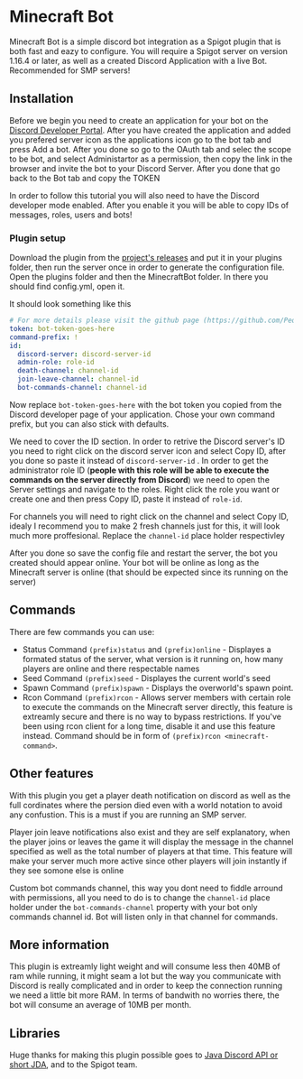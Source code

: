 # Minecraft Bot
Minecraft Bot is a simple discord bot integration as a Spigot plugin that is both fast and eazy to configure. You will require a Spigot server on version 1.16.4 or later, as well as a created Discord Application with a live Bot. Recommended for SMP servers!

## Installation
Before we begin you need to create an application for your bot on the [Discord Developer Portal](https://discord.com/developers/applications/). After you have created the application and added you prefered server icon as the applications icon go to the bot tab and press Add a bot. After you done so go to the OAuth tab and selec the scope to be bot, and select Administartor as a permission, then copy the link in the browser and invite the bot to your Discord Server. After you done that go back to the Bot tab and copy the TOKEN

In order to follow this tutorial you will also need to have the Discord developer mode enabled. After you enable it you will be able to copy IDs of messages, roles, users and bots!

### Plugin setup
Download the plugin from the [project's releases](https://github.com/Pequla/MinecraftBot/releases/latest) and put it in your plugins folder, then run the server once in order to generate the configuration file.
Open the plugins folder and then the MinecraftBot folder. In there you should find config.yml, open it.

It should look something like this
```yaml
# For more details please visit the github page (https://github.com/Pequla/MinecraftBot)
token: bot-token-goes-here
command-prefix: !
id:
  discord-server: discord-server-id
  admin-role: role-id
  death-channel: channel-id
  join-leave-channel: channel-id
  bot-commands-channel: channel-id

```
Now replace  `bot-token-goes-here` with the bot token you copied from the Discord developer page of your application. Chose your own command prefix, but you can also stick with defaults.

We need to cover the ID section. In order to retrive the Discord server's ID you need to right click on the discord server icon and select Copy ID, after you done so paste it instead of `discord-server-id` . In order to get the administrator role ID (**people with this role will be able to execute the commands on the server directly from Discord**) we need to open the Server settings and navigate to the roles. Right click the role you want or create one and then press Copy ID, paste it instead of `role-id`.

For channels you will need to right click on the channel and select Copy ID, idealy I recommend you to make 2 fresh channels just for this, it will look much more proffesional. Replace the `channel-id` place holder respectivley

After you done so save the config file and restart the server, the bot you created should appear online. Your bot will be online as long as the Minecraft server is online (that should be expected since its running on the server)

## Commands
There are few commands you can use:
 
- Status Command `(prefix)status` and `(prefix)online` - Displayes a formated status of the server, what version is it running on, how many players are online and there respectable names
- Seed Command `(prefix)seed` - Displayes the current world's seed
- Spawn Command `(prefix)spawn` - Displays the overworld's spawn point.
- Rcon Command `(prefix)rcon` - Allows server members with certain role to execute the commands on the Minecraft server directly, this feature is extreamly secure and there is no way to bypass restrictions. If you've been using rcon client for a long time, disable it and use this feature instead. Command should be in form of `(prefix)rcon <minecraft-command>`.

## Other features
With this plugin you get a player death notification on discord as well as the full cordinates where the persion died even with a world notation to avoid any confustion. This is a must if you are running an SMP server.

Player join leave notifications also exist and they are self explanatory, when the player joins or leaves the game it will display the message in the channel specified as well as the total number of players at that time. This feature will make your server much more active since other players will join instantly if they see somone else is online

Custom bot commands channel, this way you dont need to fiddle arround with permissions, all you need to do is to change the `channel-id` place holder under the `bot-commands-channel` property with your bot only commands channel id. Bot will listen only in that channel for commands.

## More information
This plugin is extreamly light weight and will consume less then 40MB of ram while running, it might seam a lot but the way you communicate with Discord is really complicated and in order to keep the connection running we need a little bit more RAM. In terms of bandwith no worries there, the bot will consume an average of 10MB per month.

## Libraries
Huge thanks for making this plugin possible goes to [Java Discord API or short JDA](https://github.com/DV8FromTheWorld/JDA),  and to the Spigot team.
